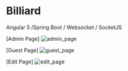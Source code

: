 # Billiard

Angular 5 /Spring Boot / Websocket / SocketJS 

[Admin Page]
![admin_page](https://user-images.githubusercontent.com/6167859/39475587-57fec92c-4d8b-11e8-9b80-8ec5302a2f97.jpg)

[Guest Page]
![guest_page](https://user-images.githubusercontent.com/6167859/39475641-9590558a-4d8b-11e8-97d3-c742c599bcb6.jpg)

[Edit Page]
![edit_page](https://user-images.githubusercontent.com/6167859/39533392-7b6b7d2a-4e61-11e8-86ca-f4af244cb624.jpg)

